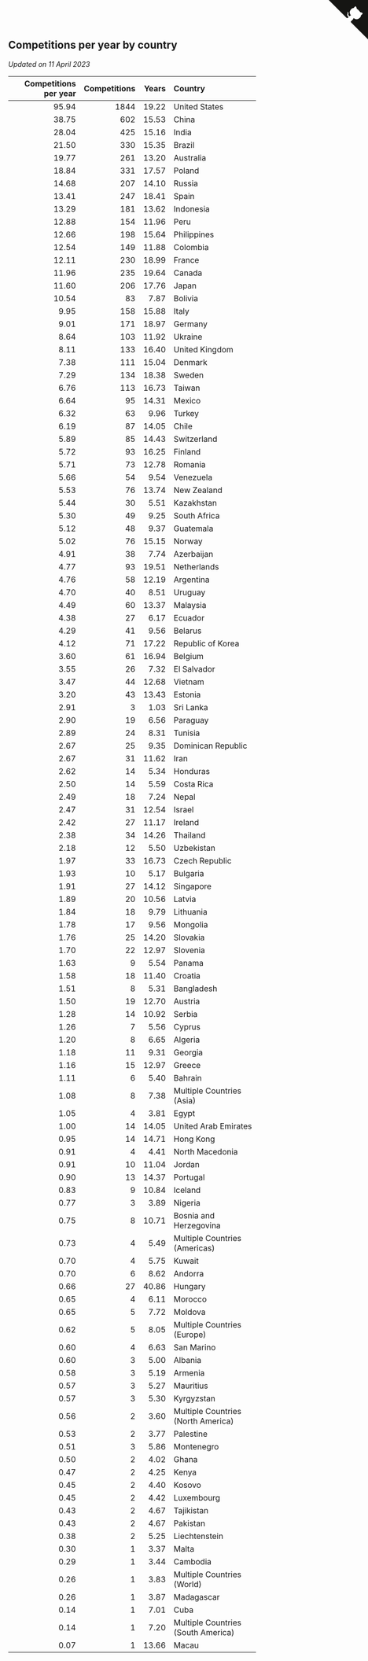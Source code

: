 ## Competitions per year by country

*Updated on 11 April 2023*

| Competitions per year | Competitions | Years | Country |
| ---: | ---: | ---: | :--- |
| 95.94 | 1844 | 19.22 | United States |
| 38.75 | 602 | 15.53 | China |
| 28.04 | 425 | 15.16 | India |
| 21.50 | 330 | 15.35 | Brazil |
| 19.77 | 261 | 13.20 | Australia |
| 18.84 | 331 | 17.57 | Poland |
| 14.68 | 207 | 14.10 | Russia |
| 13.41 | 247 | 18.41 | Spain |
| 13.29 | 181 | 13.62 | Indonesia |
| 12.88 | 154 | 11.96 | Peru |
| 12.66 | 198 | 15.64 | Philippines |
| 12.54 | 149 | 11.88 | Colombia |
| 12.11 | 230 | 18.99 | France |
| 11.96 | 235 | 19.64 | Canada |
| 11.60 | 206 | 17.76 | Japan |
| 10.54 | 83 | 7.87 | Bolivia |
| 9.95 | 158 | 15.88 | Italy |
| 9.01 | 171 | 18.97 | Germany |
| 8.64 | 103 | 11.92 | Ukraine |
| 8.11 | 133 | 16.40 | United Kingdom |
| 7.38 | 111 | 15.04 | Denmark |
| 7.29 | 134 | 18.38 | Sweden |
| 6.76 | 113 | 16.73 | Taiwan |
| 6.64 | 95 | 14.31 | Mexico |
| 6.32 | 63 | 9.96 | Turkey |
| 6.19 | 87 | 14.05 | Chile |
| 5.89 | 85 | 14.43 | Switzerland |
| 5.72 | 93 | 16.25 | Finland |
| 5.71 | 73 | 12.78 | Romania |
| 5.66 | 54 | 9.54 | Venezuela |
| 5.53 | 76 | 13.74 | New Zealand |
| 5.44 | 30 | 5.51 | Kazakhstan |
| 5.30 | 49 | 9.25 | South Africa |
| 5.12 | 48 | 9.37 | Guatemala |
| 5.02 | 76 | 15.15 | Norway |
| 4.91 | 38 | 7.74 | Azerbaijan |
| 4.77 | 93 | 19.51 | Netherlands |
| 4.76 | 58 | 12.19 | Argentina |
| 4.70 | 40 | 8.51 | Uruguay |
| 4.49 | 60 | 13.37 | Malaysia |
| 4.38 | 27 | 6.17 | Ecuador |
| 4.29 | 41 | 9.56 | Belarus |
| 4.12 | 71 | 17.22 | Republic of Korea |
| 3.60 | 61 | 16.94 | Belgium |
| 3.55 | 26 | 7.32 | El Salvador |
| 3.47 | 44 | 12.68 | Vietnam |
| 3.20 | 43 | 13.43 | Estonia |
| 2.91 | 3 | 1.03 | Sri Lanka |
| 2.90 | 19 | 6.56 | Paraguay |
| 2.89 | 24 | 8.31 | Tunisia |
| 2.67 | 25 | 9.35 | Dominican Republic |
| 2.67 | 31 | 11.62 | Iran |
| 2.62 | 14 | 5.34 | Honduras |
| 2.50 | 14 | 5.59 | Costa Rica |
| 2.49 | 18 | 7.24 | Nepal |
| 2.47 | 31 | 12.54 | Israel |
| 2.42 | 27 | 11.17 | Ireland |
| 2.38 | 34 | 14.26 | Thailand |
| 2.18 | 12 | 5.50 | Uzbekistan |
| 1.97 | 33 | 16.73 | Czech Republic |
| 1.93 | 10 | 5.17 | Bulgaria |
| 1.91 | 27 | 14.12 | Singapore |
| 1.89 | 20 | 10.56 | Latvia |
| 1.84 | 18 | 9.79 | Lithuania |
| 1.78 | 17 | 9.56 | Mongolia |
| 1.76 | 25 | 14.20 | Slovakia |
| 1.70 | 22 | 12.97 | Slovenia |
| 1.63 | 9 | 5.54 | Panama |
| 1.58 | 18 | 11.40 | Croatia |
| 1.51 | 8 | 5.31 | Bangladesh |
| 1.50 | 19 | 12.70 | Austria |
| 1.28 | 14 | 10.92 | Serbia |
| 1.26 | 7 | 5.56 | Cyprus |
| 1.20 | 8 | 6.65 | Algeria |
| 1.18 | 11 | 9.31 | Georgia |
| 1.16 | 15 | 12.97 | Greece |
| 1.11 | 6 | 5.40 | Bahrain |
| 1.08 | 8 | 7.38 | Multiple Countries (Asia) |
| 1.05 | 4 | 3.81 | Egypt |
| 1.00 | 14 | 14.05 | United Arab Emirates |
| 0.95 | 14 | 14.71 | Hong Kong |
| 0.91 | 4 | 4.41 | North Macedonia |
| 0.91 | 10 | 11.04 | Jordan |
| 0.90 | 13 | 14.37 | Portugal |
| 0.83 | 9 | 10.84 | Iceland |
| 0.77 | 3 | 3.89 | Nigeria |
| 0.75 | 8 | 10.71 | Bosnia and Herzegovina |
| 0.73 | 4 | 5.49 | Multiple Countries (Americas) |
| 0.70 | 4 | 5.75 | Kuwait |
| 0.70 | 6 | 8.62 | Andorra |
| 0.66 | 27 | 40.86 | Hungary |
| 0.65 | 4 | 6.11 | Morocco |
| 0.65 | 5 | 7.72 | Moldova |
| 0.62 | 5 | 8.05 | Multiple Countries (Europe) |
| 0.60 | 4 | 6.63 | San Marino |
| 0.60 | 3 | 5.00 | Albania |
| 0.58 | 3 | 5.19 | Armenia |
| 0.57 | 3 | 5.27 | Mauritius |
| 0.57 | 3 | 5.30 | Kyrgyzstan |
| 0.56 | 2 | 3.60 | Multiple Countries (North America) |
| 0.53 | 2 | 3.77 | Palestine |
| 0.51 | 3 | 5.86 | Montenegro |
| 0.50 | 2 | 4.02 | Ghana |
| 0.47 | 2 | 4.25 | Kenya |
| 0.45 | 2 | 4.40 | Kosovo |
| 0.45 | 2 | 4.42 | Luxembourg |
| 0.43 | 2 | 4.67 | Tajikistan |
| 0.43 | 2 | 4.67 | Pakistan |
| 0.38 | 2 | 5.25 | Liechtenstein |
| 0.30 | 1 | 3.37 | Malta |
| 0.29 | 1 | 3.44 | Cambodia |
| 0.26 | 1 | 3.83 | Multiple Countries (World) |
| 0.26 | 1 | 3.87 | Madagascar |
| 0.14 | 1 | 7.01 | Cuba |
| 0.14 | 1 | 7.20 | Multiple Countries (South America) |
| 0.07 | 1 | 13.66 | Macau |


<a href="https://github.com/jonatanklosko/wca_statistics" class="github-corner" aria-label="View source on Github"><svg width="80" height="80" viewBox="0 0 250 250" style="fill:#151513; color:#fff; position: absolute; top: 0; border: 0; right: 0;" aria-hidden="true"><path d="M0,0 L115,115 L130,115 L142,142 L250,250 L250,0 Z"></path><path d="M128.3,109.0 C113.8,99.7 119.0,89.6 119.0,89.6 C122.0,82.7 120.5,78.6 120.5,78.6 C119.2,72.0 123.4,76.3 123.4,76.3 C127.3,80.9 125.5,87.3 125.5,87.3 C122.9,97.6 130.6,101.9 134.4,103.2" fill="currentColor" style="transform-origin: 130px 106px;" class="octo-arm"></path><path d="M115.0,115.0 C114.9,115.1 118.7,116.5 119.8,115.4 L133.7,101.6 C136.9,99.2 139.9,98.4 142.2,98.6 C133.8,88.0 127.5,74.4 143.8,58.0 C148.5,53.4 154.0,51.2 159.7,51.0 C160.3,49.4 163.2,43.6 171.4,40.1 C171.4,40.1 176.1,42.5 178.8,56.2 C183.1,58.6 187.2,61.8 190.9,65.4 C194.5,69.0 197.7,73.2 200.1,77.6 C213.8,80.2 216.3,84.9 216.3,84.9 C212.7,93.1 206.9,96.0 205.4,96.6 C205.1,102.4 203.0,107.8 198.3,112.5 C181.9,128.9 168.3,122.5 157.7,114.1 C157.9,116.9 156.7,120.9 152.7,124.9 L141.0,136.5 C139.8,137.7 141.6,141.9 141.8,141.8 Z" fill="currentColor" class="octo-body"></path></svg></a><style>.github-corner:hover .octo-arm{animation:octocat-wave 560ms ease-in-out}@keyframes octocat-wave{0%,100%{transform:rotate(0)}20%,60%{transform:rotate(-25deg)}40%,80%{transform:rotate(10deg)}}@media (max-width:500px){.github-corner:hover .octo-arm{animation:none}.github-corner .octo-arm{animation:octocat-wave 560ms ease-in-out}}</style>

